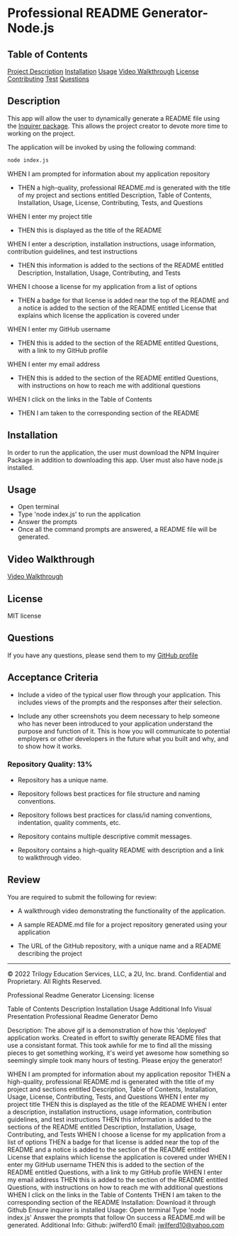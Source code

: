 # Professional README Generator- Node.js


## Table of Contents
[Project Description](#project-description)
[Installation](#installation)
[Usage](#usage)
[Video Walkthrough](#video-walkthrough)
[License](#license)
[Contributing](#contributing)
[Test](#test)
[Questions](#questions)


## Description

This app will allow the user to dynamically generate a README file using the [Inquirer package](https://www.npmjs.com/package/inquirer). This allows the project creator to devote more time to working on the project.

The application will be invoked by using the following command:

```bash
node index.js
```
WHEN I am prompted for information about my application repository
* THEN a high-quality, professional README.md is generated with the title of my project and sections entitled Description, Table of Contents, Installation, Usage, License, Contributing, Tests, and Questions

WHEN I enter my project title
* THEN this is displayed as the title of the README

WHEN I enter a description, installation instructions, usage information, contribution guidelines, and test instructions
* THEN this information is added to the sections of the README entitled Description, Installation, Usage, Contributing, and Tests

WHEN I choose a license for my application from a list of options
* THEN a badge for that license is added near the top of the README and a notice is added to the section of the README entitled License that explains which license the application is covered under

WHEN I enter my GitHub username
* THEN this is added to the section of the README entitled Questions, with a link to my GitHub profile

WHEN I enter my email address
* THEN this is added to the section of the README entitled Questions, with instructions on how to reach me with additional questions

WHEN I click on the links in the Table of Contents
* THEN I am taken to the corresponding section of the README


## Installation

In order to run the application, the user must download the NPM Inquirer Package in addition to downloading this app. User must also have node.js installed.

## Usage

* Open terminal
* Type 'node index.js' to run the application
* Answer the prompts
* Once all the command prompts are answered, a README file will be generated.

## Video Walkthrough
[Video Walkthrough](./)

## License
MIT license

## Questions
If you have any questions, please send them to my [GitHub profile](https://github.com/jchoe125)

## Acceptance Criteria

* Include a video of the typical user flow through your application. This includes views of the prompts and the responses after their selection.

* Include any other screenshots you deem necessary to help someone who has never been introduced to your application understand the purpose and function of it. This is how you will communicate to potential employers or other developers in the future what you built and why, and to show how it works.



### Repository Quality: 13%

* Repository has a unique name.

* Repository follows best practices for file structure and naming conventions.

* Repository follows best practices for class/id naming conventions, indentation, quality comments, etc.

* Repository contains multiple descriptive commit messages.

* Repository contains a high-quality README with description and a link to walkthrough video.


## Review

You are required to submit the following for review:

* A walkthrough video demonstrating the functionality of the application.

* A sample README.md file for a project repository generated using your application

* The URL of the GitHub repository, with a unique name and a README describing the project

---

© 2022 Trilogy Education Services, LLC, a 2U, Inc. brand. Confidential and Proprietary. All Rights Reserved.

Professional Readme Generator
Licensing:
license

Table of Contents
Description
Installation
Usage
Additional Info
Visual Presentation
Professional Readme Generator Demo

Description:
The above gif is a demonstration of how this 'deployed' application works. Created in effort to swiftly generate README files that use a consistant format. This took awhile for me to find all the missing pieces to get something working, it's weird yet awesome how something so seemingly simple took many hours of testing. Please enjoy the generator!

WHEN I am prompted for information about my application repositor
THEN a high-quality, professional README.md is generated with the title of my project and sections entitled Description, Table of Contents, Installation, Usage, License, Contributing, Tests, and Questions
WHEN I enter my project title
THEN this is displayed as the title of the README
WHEN I enter a description, installation instructions, usage information, contribution guidelines, and test instructions
THEN this information is added to the sections of the README entitled Description, Installation, Usage, Contributing, and Tests
WHEN I choose a license for my application from a list of options
THEN a badge for that license is added near the top of the README and a notice is added to the section of the README entitled License that explains which license the application is covered under
WHEN I enter my GitHub username
THEN this is added to the section of the README entitled Questions, with a link to my GitHub profile
WHEN I enter my email address
THEN this is added to the section of the README entitled Questions, with instructions on how to reach me with additional questions
WHEN I click on the links in the Table of Contents
THEN I am taken to the corresponding section of the README
Installation:
Download it through Github
Ensure inquirer is installed
Usage:
Open terminal
Type 'node index.js'
Answer the prompts that follow
On success a README.md will be generated.
Additional Info:
Github: jwilferd10
Email: jwilferd10@yahoo.com